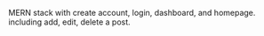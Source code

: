 MERN stack
with create account, login, dashboard, and homepage.
including add, edit, delete a post.

